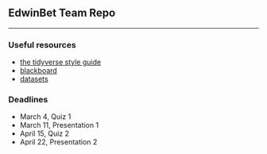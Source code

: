 ## EdwinBet Team Repo 
-------------------------------------------

### Useful resources
- [the tidyverse style guide](https://style.tidyverse.org/)
- [blackboard](https://blackboard.gwu.edu/webapps/blackboard/execute/announcement?method=search&context=course_entry&course_id=_329835_1&handle=announcements_entry&mode=view)
- [datasets](https://docs.google.com/document/d/1zlpDCApl7VkuppcMPxMxLfu3qQQe-tLk7Ok35VnzmHI/edit?usp=sharing)

### Deadlines 
- March 4, Quiz 1 
- March 11, Presentation 1
- April 15, Quiz 2
- April 22, Presentation 2 
